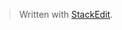 


> Written with [StackEdit](https://stackedit.io/).
<!--stackedit_data:
eyJoaXN0b3J5IjpbLTE5MzE3NjEwOThdfQ==
-->